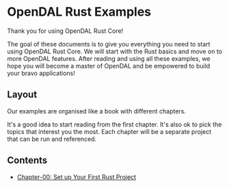 # OpenDAL Rust Examples

Thank you for using OpenDAL Rust Core!

The goal of these documents is to give you everything you need to start using OpenDAL Rust Core. We will start with the Rust basics and move on to more OpenDAL features. After reading and using all these examples, we hope you will become a master of OpenDAL and be empowered to build your bravo applications!

## Layout

Our examples are organised like a book with different chapters.

It's a good idea to start reading from the first chapter. It's also ok to pick the topics that interest you the most. Each chapter will be a separate project that can be run and referenced.

## Contents

- [Chapter-00: Set up Your First Rust Project](./00-setup/README.md)
